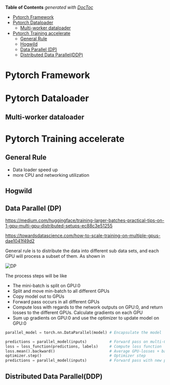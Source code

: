 <!-- START doctoc generated TOC please keep comment here to allow auto update -->
<!-- DON'T EDIT THIS SECTION, INSTEAD RE-RUN doctoc TO UPDATE -->
**Table of Contents**  *generated with [DocToc](https://github.com/thlorenz/doctoc)*

- [Pytorch Framework](#pytorch-framework)
- [Pytorch Dataloader](#pytorch-dataloader)
  - [Multi-worker dataloader](#multi-worker-dataloader)
- [Pytorch Training accelerate](#pytorch-training-accelerate)
  - [General Rule](#general-rule)
  - [Hogwild](#hogwild)
  - [Data Parallel (DP)](#data-parallel-dp)
  - [Distributed Data Parallel(DDP)](#distributed-data-parallelddp)

<!-- END doctoc generated TOC please keep comment here to allow auto update -->

# Pytorch Framework
# Pytorch Dataloader

## Multi-worker dataloader

# Pytorch Training accelerate

## General Rule

* Data loader speed up
* more CPU and networking utilization


## Hogwild

## Data Parallel (DP)

https://medium.com/huggingface/training-larger-batches-practical-tips-on-1-gpu-multi-gpu-distributed-setups-ec88c3e51255

https://towardsdatascience.com/how-to-scale-training-on-multiple-gpus-dae1041f49d2

General rule is to distribute the data into different sub data sets, and each GPU will process a subset of them. As shown in 

![DP](https://github.com/zhangruiskyline/DeepLearning/blob/master/img/DP.png)

The process steps will be like

* The mini-batch is split on GPU:0
* Split and move min-batch to all different GPUs
* Copy model out to GPUs
* Forward pass occurs in all different GPUs
* Compute loss with regards to the network outputs on GPU:0, and return losses to the different GPUs. Calculate gradients on each GPU
* Sum up gradients on GPU:0 and use the optimizer to update model on GPU:0


```Python
parallel_model = torch.nn.DataParallel(model) # Encapsulate the model

predictions = parallel_model(inputs)          # Forward pass on multi-GPUs
loss = loss_function(predictions, labels)     # Compute loss function
loss.mean().backward()                        # Average GPU-losses + backward pass
optimizer.step()                              # Optimizer step
predictions = parallel_model(inputs)          # Forward pass with new parameters
```

## Distributed Data Parallel(DDP)
